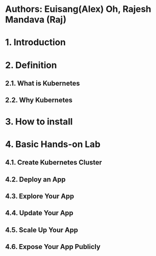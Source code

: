 # Authors: Euisang(Alex) Oh, Rajesh Mandava (Raj)
# 1.	Introduction


# 2.	Definition
## 2.1.	What is Kubernetes

## 2.2.	Why Kubernetes



# 3.	How to install 


# 4.	Basic Hands-on Lab



## 4.1.	Create Kubernetes Cluster


## 4.2.	Deploy an App


## 4.3.	Explore Your App


## 4.4.	Update Your App


## 4.5.	Scale Up Your App


## 4.6.	Expose Your App Publicly





